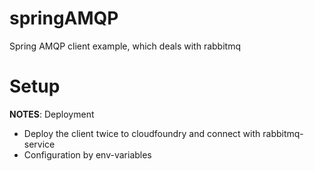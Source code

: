 # springAMQP
Spring AMQP client example, which deals with rabbitmq

# Setup

__NOTES__:
Deployment
* Deploy the client twice to cloudfoundry and connect with rabbitmq-service
* Configuration by env-variables

